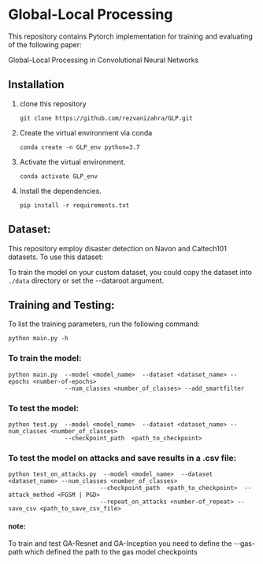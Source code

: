 # Global-Local Processing

<!-- Plz check the results [here](https://docs.google.com/spreadsheets/d/13QsrJIkUS6I4momK1m8u8F-cTiHTcXKn7WgOHLTggyw/edit#gid=0) -->

This repository contains Pytorch implementation for training and evaluating of the following paper: 

Global-Local Processing in Convolutional Neural Networks 
<!-- [[1]](#6-reference) -->

<!-- <img src="Images/Deep-Disaster_all-min.png" width="600" height ="400"/>   -->
<!-- <img src="Images/Deep-Disaster_model_define-min.png" width="400" height="300"/> -->


## Installation
1. clone this repository
   ```
   git clone https://github.com/rezvanizahra/GLP.git
   ```
2. Create the virtual environment via conda
    ```
    conda create -n GLP_env python=3.7
    ```
3. Activate the virtual environment.
    ```
    conda activate GLP_env
    ```
4. Install the dependencies.
   ```
   pip install -r requirements.txt
   ```
## Dataset:
This repository employ disaster detection on Navon and Caltech101 datasets.
To use this dataset: 
<!--   1. Download from [here](https://crisisnlp.qcri.org/data/ASONAM17_damage_images/ASONAM17_Damage_Image_Dataset.tar.gz)
  2. Unpack it into the `data` folder.  
  3. Prepare data such as this file structure:  -->

To train the model on your custom dataset, you could copy the dataset into `./data` directory or set the --dataroot argument. 

## Training and Testing:
To list the training parameters, run the following command:
```
python main.py -h
```
### To train the model:
``` 
python main.py  --model <model_name>  --dataset <dataset_name> --epochs <number-of-epochs> 
                --num_classes <number_of_classes> --add_smartfilter 
```
### To test the model:
``` 
python test.py  --model <model_name>  --dataset <dataset_name> --num_classes <number_of_classes>  
                --checkpoint_path  <path_to_checkpoint>                                            
```
### To test the model on attacks and save results in a .csv file:
``` 
python test_on_attacks.py  --model <model_name>  --dataset <dataset_name> --num_classes <number_of_classes> 
                          --checkpoint_path  <path_to_checkpoint>  --attack_method <FGSM | PGD>  
                          --repeat_on_attacks <number-of_repeat> --save_csv <path_to_save_csv_file>                                    
```
#### note: 
To train and test GA-Resnet and GA-Inception you need to define the --gas-path which defined the path to the gas model checkpoints

<!-- ## Citating Deep-Disaster
If you want to cite this work in your publication:
``` bash
@misc{shekarizadeh2022deepdisaster,
      title={Deep-Disaster: Unsupervised Disaster Detection and Localization Using Visual Data}, 
      author={Soroor Shekarizadeh and Razieh Rastgoo and Saif Al-Kuwari and Mohammad Sabokrou},
      year={2022},
      eprint={2202.00050},
      archivePrefix={arXiv},
      primaryClass={cs.CV}
}
``` -->
<!-- ## Reference -->
<!-- [1] [). -->

